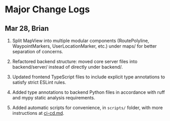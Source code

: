 # Major Change Logs

## Mar 28, Brian

1. Split MapView into multiple modular components (RoutePolyline, WaypointMarkers, UserLocationMarker, etc.) under maps/ for better separation of concerns.

2. Refactored backend structure: moved core server files into backend/server/ instead of directly under backend/.

3. Updated frontend TypeScript files to include explicit type annotations to satisfy strict ESLint rules.

4. Added type annotations to backend Python files in accordance with ruff and mypy static analysis requirements.

5. Added automatic scripts for convenience, in `scripts/` folder, with more instructions at [ci-cd.md](ci-cd.md).

